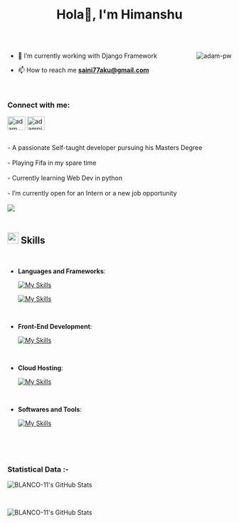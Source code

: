 <h1 align="center">Hola👋, I'm Himanshu</h1>
<!-- <h3 align="center">.</h3> -->

<br>


<br>

<p><img align="right" src="https://camo.githubusercontent.com/66c06b342b47eb05aa585cabe4f12be9ee40ff1a4f633075b43befcd7dac4701/68747470733a2f2f6d656469612e67697068792e636f6d2f6d656469612f76312e59326c6b505463354d4749334e6a457861445a785a477436626e5a754f47786d636a6433596d6c714f4734325a6a526f4e577733633251334d57786e596e4a716158593463535a6c634431324d563970626e526c636d35686246396e61575a66596e6c666157516d593351395a772f7167515567674143335066763638377150432f67697068792e676966" alt="adam-pw" /></p>


- 🌱 I’m currently working with Django Framework

- 📫 How to reach me **saini77aku@gmail.com**

<br>

<h3 align="left">Connect with me:</h3>
<p align="left">
  <a href="https://www.linkedin.com/in/himanshu11saini/" target="blank"><img align="center"
      src="https://raw.githubusercontent.com/rahuldkjain/github-profile-readme-generator/master/src/images/icons/Social/linked-in-alt.svg"
      alt="adam pithewan" height="30" width="40" /></a>  
 <a href="https://x.com/_blanco_11_" target="blank"><img align="center"
      src="https://raw.githubusercontent.com/rahuldkjain/github-profile-readme-generator/master/src/images/icons/Social/twitter.svg"
      alt="adampithewan" height="30" width="40" /></a>

</p>
<br>
  - A passionate Self-taught developer pursuing his Masters Degree
  <br><br>
  - Playing Fifa in my spare time
  <br><br>
  - Currently learning Web Dev in python
  <br><br>
  - I’m currently open for an Intern or a new job opportunity
  <br>

<br>
<img src="https://user-images.githubusercontent.com/73097560/115834477-dbab4500-a447-11eb-908a-139a6edaec5c.gif"><br><br>

## <img src="https://media2.giphy.com/media/QssGEmpkyEOhBCb7e1/giphy.gif?cid=ecf05e47a0n3gi1bfqntqmob8g9aid1oyj2wr3ds3mg700bl&rid=giphy.gif" width ="25"><b> Skills</b>
<br>

<p align="center">

- **Languages and Frameworks**:
    
    [![My Skills](https://skillicons.dev/icons?i=python,java,mysql,nodejs&theme=dark)](https://skillicons.dev)

    [![My Skills](https://skillicons.dev/icons?i=django,flask,spring,react,postgresql&theme=dark)](https://skillicons.dev)

<br>   
    
- **Front-End Development**:

   [![My Skills](https://skillicons.dev/icons?i=html,javascript,css,tailwind,bootstrap&theme=dark)](https://skillicons.dev)

<br>

- **Cloud Hosting**:

    [![My Skills](https://skillicons.dev/icons?i=aws,azure&theme=dark)](https://skillicons.dev)
    
<br>

- **Softwares and Tools**:
  
    [![My Skills](https://skillicons.dev/icons?i=git,github,vscode,linux&theme=dark)](https://skillicons.dev)
  
<br>

</p>

<br>

<h3>Statistical Data :-</h3>
<p><img src="https://github-readme-stats.vercel.app/api?username=BLANCO-11&theme=gotham&show_icons=true&hide_border=true&count_private=true" alt="BLANCO-11's GitHub Stats" /></p>

<br>

<p><img src="https://github-readme-streak-stats.herokuapp.com/?user=BLANCO-11&theme=gotham&hide_border=true" alt="BLANCO-11's GitHub Stats" /></p>

<br>

      
<p align="left"> <a href="https://twitter.com/" target="blank"><img
      src="https://img.shields.io/twitter/follow/?logo=twitter&style=for-the-badge" alt="" /></a> </p>
